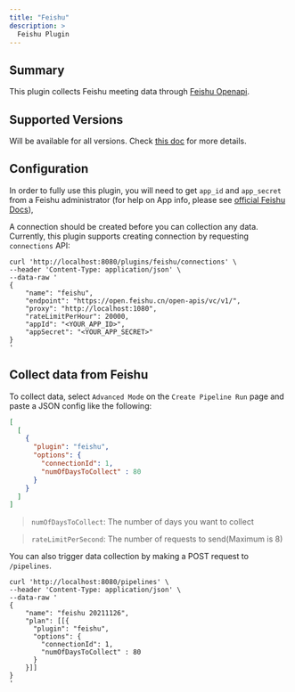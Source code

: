 ```yaml
---
title: "Feishu"
description: >
  Feishu Plugin
---
```


## Summary

This plugin collects Feishu meeting data through [Feishu Openapi](https://open.feishu.cn/document/home/user-identity-introduction/introduction).

## Supported Versions
Will be available for all versions. Check [this doc](https://devlake.apache.org/docs/Overview/SupportedDataSources#data-sources-and-data-plugins) for more details.

## Configuration

In order to fully use this plugin, you will need to get `app_id` and `app_secret` from a Feishu administrator (for help on App info, please see [official Feishu Docs](https://open.feishu.cn/document/ukTMukTMukTM/ukDNz4SO0MjL5QzM/auth-v3/auth/tenant_access_token_internal)),

A connection should be created before you can collection any data. Currently, this plugin supports creating connection by requesting `connections` API:

```
curl 'http://localhost:8080/plugins/feishu/connections' \
--header 'Content-Type: application/json' \
--data-raw '
{
    "name": "feishu",
    "endpoint": "https://open.feishu.cn/open-apis/vc/v1/",
    "proxy": "http://localhost:1080",
    "rateLimitPerHour": 20000,
    "appId": "<YOUR_APP_ID>",
    "appSecret": "<YOUR_APP_SECRET>"
}
'
```

## Collect data from Feishu

To collect data, select `Advanced Mode` on the `Create Pipeline Run` page and paste a JSON config like the following:


```json
[
  [
    {
      "plugin": "feishu",
      "options": {
        "connectionId": 1,
        "numOfDaysToCollect" : 80
      }
    }
  ]
]
```

> `numOfDaysToCollect`: The number of days you want to collect

> `rateLimitPerSecond`: The number of requests to send(Maximum is 8)

You can also trigger data collection by making a POST request to `/pipelines`.
```
curl 'http://localhost:8080/pipelines' \
--header 'Content-Type: application/json' \
--data-raw '
{
    "name": "feishu 20211126",
    "plan": [[{
      "plugin": "feishu",
      "options": {
        "connectionId": 1,
        "numOfDaysToCollect" : 80
      }
    }]]
}
'
```
